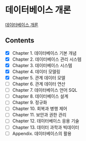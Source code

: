# 데이터베이스 개론
[데이터베이스 개론](http://www.kyobobook.co.kr/product/detailViewKor.laf?ejkGb=KOR&mallGb=KOR&barcode=9791156644316&orderClick=LAG&Kc=)

## Contents
- [x] Chapter 1. 데이터베이스 기본 개념  
- [x] Chapter 2. 데이터베이스 관리 시스템   
- [x] Chapter 3. 데이터베이스 시스템  
- [x] Chapter 4. 데이터 모델링  
- [x] Chapter 5. 관계 데이터 모델  
- [ ] Chapter 6. 관계 데이터 연산  
- [ ] Chapter 7. 데이터베이스 언어 SQL  
- [ ] Chapter 8. 데이터베이스 설계  
- [ ] Chapter 9. 정규화  
- [ ] Chapter 10. 회복과 병행 제어  
- [ ] Chapter 11. 보안과 권한 관리  
- [ ] Chapter 12. 데이터베이스 응용 기술  
- [ ] Chapter 13. 데이터 과학과 빅데이터  
- [ ] Appendix. 데이터베이스의 활용  